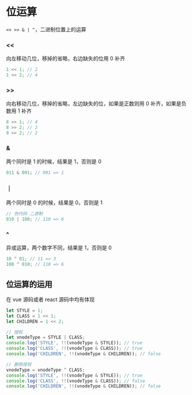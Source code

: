 # 位运算

`<< >> & | ^`，二进制位置上的运算

### <<

向左移动几位，移掉的省略，右边缺失的位用 0 补齐

```js
1 << 1; // 2
1 << 2; // 4
```

### >>

向右移动几位，移掉的省略，左边缺失的位，如果是正数则用 0 补齐，如果是负数用 1 补齐

```js
8 >> 1; // 4
8 >> 2; // 2
9 >> 2; // 2
```

### &

两个同时是 1 的时候，结果是 1，否则是 0

```js
011 & 001; // 001 => 1
```

### ｜

两个同时是 0 的时候，结果是 0，否则是 1

```js
// 伪代码 二进制
010 | 100; // 110 => 6
```

### ^

异或运算，两个数字不同，结果是 1，否则是 0

```js
10 ^ 01; // 11 => 3
100 ^ 010; // 110 => 6
```

## 位运算的运用

在 vue 源码或者 react 源码中均有体现

```js
let STYLE = 1;
let CLASS = 1 << 1;
let CHILDREN = 1 << 2;

// 授权
let vnodeType = STYLE | CLASS;
console.log('STYLE', !!(vnodeType & STYLE)); // true
console.log('CLASS', !!(vnodeType & CLASS)); // true
console.log('CHILDREN', !!(vnodeType & CHILDREN)); // false

// 删除授权
vnodeType = vnodeType ^ CLASS;
console.log('STYLE', !!(vnodeType & STYLE)); // true
console.log('CLASS', !!(vnodeType & CLASS)); // false
console.log('CHILDREN', !!(vnodeType & CHILDREN)); // false
```
